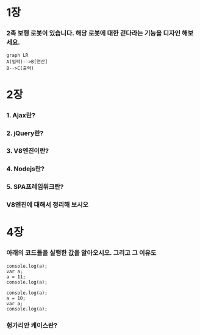 # 1장
### 2족 보행 로봇이 있습니다. 해당 로봇에 대한 걷다라는 기능을 디자인 해보세요.

```mermaid
graph LR
A(입력)-->B[연산]
B-->C(출력)
```

# 2장
### 1. Ajax란?

### 2. jQuery란?

### 3. V8엔진이란?

### 4. Nodejs란?

### 5. SPA프레임워크란?


### V8엔진에 대해서 정리해 보시오

# 4장
### 아래의 코드들을 실행한 값을 알아오시오. 그리고 그 이유도

```
console.log(a);
var a;
a = 11;
console.log(a);
```

```
console.log(a);
a = 10;
var a;
console.log(a);
```

### 헝가리안 케이스란?


